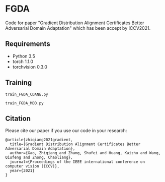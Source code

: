 # FGDA
Code for paper "Gradient Distribution Alignment Certificates Better Adversarial Domain Adaptation" which has been accept by ICCV2021.

## Requirements
- Python 3.5
- torch 1.1.0
- torchvision 0.3.0

## Training
```
train_FGDA_CDANE.py
```
```
train_FGDA_MDD.py
```

## Citation
Please cite our paper if you use our code in your research:
```
@article{zhiqiang2021gradient,
  title={Gradient Distribution Alignment Certificates Better Adversarial Domain Adaptation},
  author={Gao, Zhiqiang and Zhang, Shufei and Huang, Kaizhu and Wang, Qiufeng and Zhong, Chaoliang},
  journal={Proceedings of the IEEE international conference on computer vision (ICCV)},
  year={2021}
}
```
